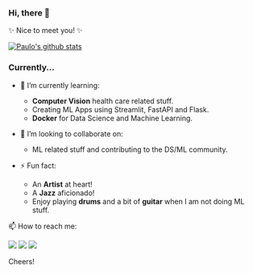 ### Hi, there 👋

✨ Nice to meet you! ✨

[![Paulo's github stats](https://github-readme-stats.vercel.app/api?username=pau-lo&hide=stars&count_private=true&include_all_commits=true&show_icons=true&theme=algolia)](https://github.com/pau-lo/github-readme-stats)

### Currently...

- 🌱 I’m currently learning:  
     - **Computer Vision** health care related stuff.
     - Creating ML Apps using Streamlit, FastAPI and Flask.
     - **Docker** for Data Science and Machine Learning.

- 👯 I’m looking to collaborate on:
     - ML related stuff and contributing to the DS/ML community.

- ⚡ Fun fact:
     - An **Artist** at heart!
     - A **Jazz** aficionado!
     - Enjoy playing **drums** and a bit of **guitar** when I am not doing ML stuff.

📫 How to reach me: 

   [![](https://img.icons8.com/color/32/000000/linkedin.png)](https://www.linkedin.com/in/paulorlopez/)
   [![](https://img.icons8.com/color/32/000000/twitter.png)](https://twitter.com/_paulo_lopez_)
   [![](https://img.icons8.com/plasticine/32/000000/gmail.png)](mailto:paulo.lopez@protonmail.com?Subject=From_GitHub)


Cheers!
          
  
          



          
     


